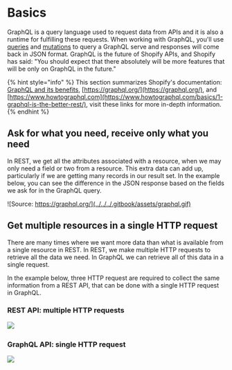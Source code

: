 # Basics

GraphQL is a query language used to request data from APIs and it is also a runtime for fulfilling these requests. When working with GraphQL, you'll use [queries](https://github.com/lightward/mechanic-docs/tree/8880357b48cbbdaa848a8a5beb0c8fc984407d4f/@lightward/s/mechanic/\~/drafts/-MV-OYSE8kOiQkCgnIKN/graphql/basics/queries/README.md) and [mutations](https://github.com/lightward/mechanic-docs/tree/8880357b48cbbdaa848a8a5beb0c8fc984407d4f/@lightward/s/mechanic/\~/drafts/-MV-OYSE8kOiQkCgnIKN/graphql/basics/mutations/README.md) to query a GraphQL serve and responses will come back in JSON format. GraphQL is the future of Shopify APIs, and Shopify has said: "You should expect that there absolutely will be more features that will be only on GraphQL in the future."

{% hint style="info" %}
This section summarizes Shopify's documentation: [GraphQL and its benefits](https://shopify.dev/concepts/graphql/benefits), [https://graphql.org/](https://graphql.org/), and [https://www.howtographql.com](https://www.howtographql.com/basics/1-graphql-is-the-better-rest/), visit these links for more in-depth information.
{% endhint %}

## Ask for what you need, receive only what you need

In REST, we get all the attributes associated with a resource, when we may only need a field or two from a resource. This extra data can add up, particularly if we are getting many records in our result set. In the example below, you can see the difference in the JSON response based on the fields we ask for in the GraphQL query.

![Source: https://graphql.org/](../../../.gitbook/assets/graphql.gif)

## Get multiple resources in a single HTTP request

There are many times where we want more data than what is available from a single resource in REST. In REST, we make multiple HTTP requests to retrieve all the data we need. In GraphQL we can retrieve all of this data in a single request.

In the example below, three HTTP request are required to collect the same information from a REST API, that can be done with a single HTTP request in GraphQL.

### REST API: multiple HTTP requests

![](../../../.gitbook/assets/image\_rest.png)

### GraphQL API: single HTTP request

![](../../../.gitbook/assets/image\_graphl.png)
